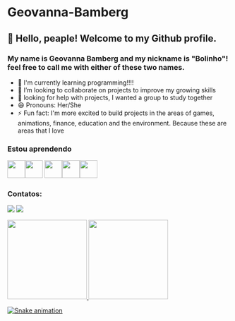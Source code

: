 # Geovanna-Bamberg

## 👋 Hello, peaple! Welcome to my Github profile.
### My name is Geovanna Bamberg and my nickname is "Bolinho"! feel free to call me with either of these two names.

- 🌱 I'm currently learning programming!!!!
- 👯 I’m looking to collaborate on projects to improve my growing skills
- 🤔 looking for help with projects, I wanted a group to study together
- 😄 Pronouns: Her/She
- ⚡ Fun fact: I'm more excited to build projects in the areas of games, animations, finance, education and the environment.
Because these are areas that I love

### Estou aprendendo
<img src="https://cdn.jsdelivr.net/gh/devicons/devicon/icons/javascript/javascript-original.svg" width="40" height="40"/><img src="https://cdn.jsdelivr.net/gh/devicons/devicon/icons/html5/html5-original-wordmark.svg" width="40" height="40"/> <img src="https://cdn.jsdelivr.net/gh/devicons/devicon/icons/css3/css3-original-wordmark.svg" width="40" height="40"/><img src="https://cdn.jsdelivr.net/gh/devicons/devicon/icons/blender/blender-original.svg" width="40" height="40" /><img src="https://cdn.jsdelivr.net/gh/devicons/devicon/icons/figma/figma-original.svg" width="40" height="40"/>

### Contatos:

<div>

<a href = "mailto:geovanna.t.bamberg@gmail.com"><img src="https://img.shields.io/badge/Gmail-D14836?style=for-the-badge&logo=gmail&logoColor=white" target="_blank"></a>
<a href="https://www.linkedin.com/in/geovanna-teixeira-bamberg-da-silva-b3032913b" target="_blank"><img src="https://img.shields.io/badge/-LinkedIn-%230077B5?style=for-the-badge&logo=linkedin&logoColor=white" target="_blank"></a>   
</div>

<div>
<a href="https://github.com/GeovannaBamberg">
<img height="180em" src="https://github-readme-stats.vercel.app/api/top-langs/?username=seu-usuário-aqui&layout=compact&langs_count=7&theme=dracula"/>
<img height="180em" src="https://github-readme-stats.vercel.app/api?username=seu-usuário-aqui&show_icons=true&theme=dracula&include_all_commits=true&count_private=true"/>
</div>
          
          
![Snake animation](https://github.com/GeovannaBamberg/GeovannaBambergi/blob/output/github-contribution-grid-snake.svg)


          
          
          
          

